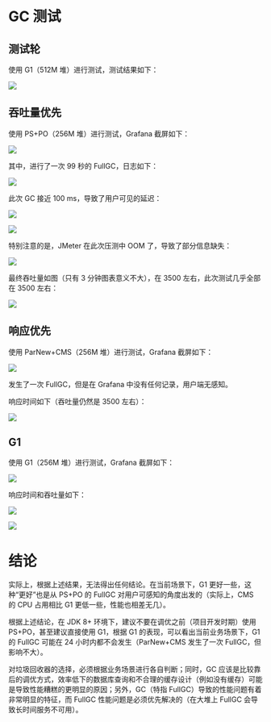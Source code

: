 # GC 测试

## 测试轮

使用 G1（512M 堆）进行测试，测试结果如下：

![](pics/grafana/g1-512.png)

## 吞吐量优先

使用 PS+PO（256M 堆）进行测试，Grafana 截屏如下：

![](pics/grafana/ps-po.png)

其中，进行了一次 99 秒的 FullGC，日志如下：

![](pics/ps-po-fullgc-log.png)

此次 GC 接近 100 ms，导致了用户可见的延迟：

![](pics/ps-po-fullgc.png)

![](pics/ps-po-rt.png)

特别注意的是，JMeter 在此次压测中 OOM 了，导致了部分信息缺失：

![](pics/ps-po-died-jmeter.png)

最终吞吐量如图（只有 3 分钟图表意义不大），在 3500 左右，此次测试几乎全部在 3500 左右：

![](pics/ps-po-tps.png)

## 响应优先

使用 ParNew+CMS（256M 堆）进行测试，Grafana 截屏如下：

![](pics/grafana/parnew-cms.png)

发生了一次 FullGC，但是在 Grafana 中没有任何记录，用户端无感知。

响应时间如下（吞吐量仍然是 3500 左右）：

![](pics/parnew-cms-rt.png)

## G1

使用 G1（256M 堆）进行测试，Grafana 截屏如下：

![](pics/grafana/g1-256.png)

响应时间和吞吐量如下：

![](pics/g1-256-rt.png)

![](pics/g1-256-tps.png)

# 结论

实际上，根据上述结果，无法得出任何结论。在当前场景下，G1 更好一些，这种“更好”也是从 PS+PO 的 FullGC 对用户可感知的角度出发的（实际上，CMS 的 CPU 占用相比 G1 更低一些，性能也相差无几）。

根据上述结论，在 JDK 8+ 环境下，建议不要在调优之前（项目开发时期）使用 PS+PO，甚至建议直接使用 G1，根据 G1 的表现，可以看出当前业务场景下，G1 的 FullGC 可能在 24 小时内都不会发生（ParNew+CMS 发生了一次 FullGC，但影响不大）。

对垃圾回收器的选择，必须根据业务场景进行各自判断；同时，GC 应该是比较靠后的调优方式，效率低下的数据库查询和不合理的缓存设计（例如没有缓存）可能是导致性能糟糕的更明显的原因；另外，GC（特指 FullGC）导致的性能问题有着非常明显的特征，而 FullGC 性能问题是必须优先解决的（在大堆上 FullGC 会导致长时间服务不可用）。